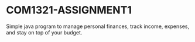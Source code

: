 # COM1321-ASSIGNMENT1
Simple java program to manage personal finances, track income, expenses, and stay on top of your budget.
